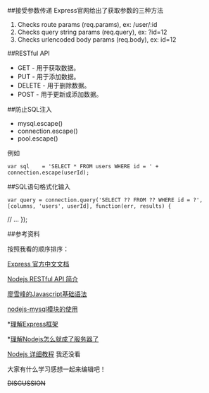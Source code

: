 ##接受参数传递
Express官网给出了获取参数的三种方法

1. Checks route params (req.params), ex: /user/:id
2. Checks query string params (req.query), ex: ?id=12
3. Checks urlencoded body params (req.body), ex: id=12

##RESTful API

* GET - 用于获取数据。
* PUT - 用于添加数据。
* DELETE - 用于删除数据。
* POST - 用于更新或添加数据。

##防止SQL注入

* mysql.escape()
* connection.escape()
* pool.escape()

例如
	
	var sql    = 'SELECT * FROM users WHERE id = ' + connection.escape(userId);

##SQL语句格式化输入

	var query = connection.query('SELECT ?? FROM ?? WHERE id = ?', [columns, 'users', userId], function(err, results) {
  // ...
	});




##参考资料

按照我看的顺序排序：

 [Express 官方中文文档](http://www.expressjs.com.cn/)

 [Nodejs RESTful API 简介](http://www.runoob.com/nodejs/nodejs-restful-api.html)

 [廖雪峰的Javascript基础语法](http://www.liaoxuefeng.com/wiki/001434446689867b27157e896e74d51a89c25cc8b43bdb3000)

 [nodejs-mysql模块的使用](https://github.com/felixge/node-mysql)

 *[理解Express框架](http://javascript.ruanyifeng.com/nodejs/express.html)

 *[理解Nodejs怎么就成了服务器了](http://anjia.github.io/2015/08/03/node_demo/)

 [Nodejs 详细教程](http://www.runoob.com/nodejs/nodejs-tutorial.html) 我还没看

大家有什么学习感想一起来编辑吧！

~~DISCUSSION~~



